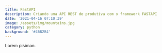 ```yaml
---
title: FastAPI
description: Criando uma API REST de produtiva com o framework FASTAPI
date: '2021-04-16 07:10:39'
image: /assets/img/mountains.jpg
category: python
background: '#4682B4'
---
```

Lorem pisiman.
